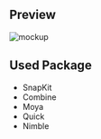 ## Preview
![mockup](https://github.com/user-attachments/assets/0c1d6146-75fd-48a0-ad9b-0009ac19588b)

## Used Package
- SnapKit
- Combine
- Moya
- Quick
- Nimble
